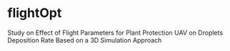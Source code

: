 # flightOpt
Study on Effect of Flight Parameters for Plant Protection UAV on Droplets Deposition Rate Based on a 3D Simulation Approach
